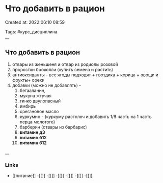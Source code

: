 # Что добавить в рацион

Created at: 2022:06:10 08:59

Tags: #курс_дисциплина  
__ 

## Что добавить в рацион
1. отвары из женьшеня и отвар из родиолы розовой
2. проростки броколли (купить семена и растить)
3. антиоксиданты - все ягоды подходят + гвоздика + корица + овощи и фрукты+ орехи 
4. добавки (можно не добавлять) - 	
	1. бетааланин, 
	2. мукуна жгучая 
	3. гинко двулопасный
	4. имбирь
	5. орегановое масло
	6. куркумин - (куркуму растолоч и добавить 1/8 часть на 1 часть перца молотого)
	7. барберин (отвары из барбарис)
	8. **витамин д3**
	9. **витамин б12**
	10. **витамин б12**


__

### Links
- [[питание]]
-[[]]
-[[]]
-[[]]
-[[]]
-[[]]
-[[]]